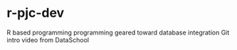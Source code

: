 # r-pjc-dev
R based programming programming geared toward database integration
Git intro video from DataSchool